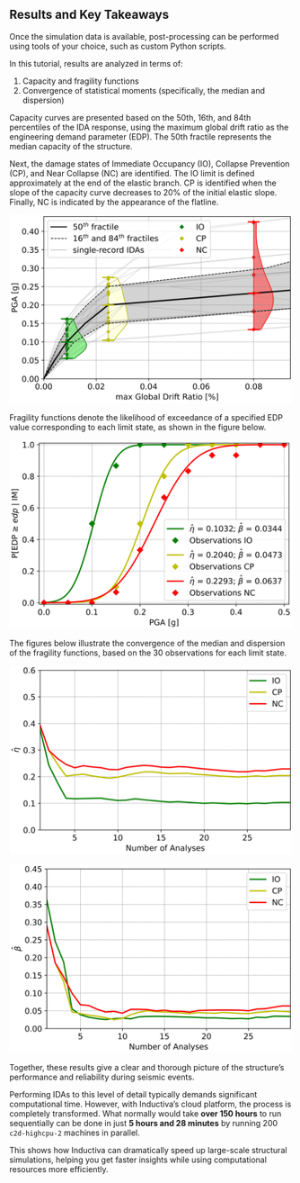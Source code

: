 ## Results and Key Takeaways
Once the simulation data is available, post-processing can be performed using tools of your choice, such as custom Python scripts.

In this tutorial, results are analyzed in terms of:
1. Capacity and fragility functions
2. Convergence of statistical moments (specifically, the median and dispersion)

Capacity curves are presented based on the 50th, 16th, and 84th percentiles of the IDA response, using the maximum global drift ratio as the engineering demand parameter (EDP). The 50th fractile represents the median capacity of the structure.

Next, the damage states of Immediate Occupancy (IO), Collapse Prevention (CP), and Near Collapse (NC) are identified. The IO limit is defined approximately at the end of the elastic branch. CP is identified when the slope of the capacity curve decreases to 20% of the initial elastic slope. Finally, NC is indicated by the appearance of the flatline.

<p align="center"><img src="../../_static/graph1.png" alt="Capacity curves with limit state observations" width="700"></p>

Fragility functions denote the likelihood of exceedance of a specified EDP value corresponding to each limit state, as shown in the figure below.

<p align="center"><img src="../../_static/graph2.png" alt="Fragility functions" width="700"></p>

The figures below illustrate the convergence of the median and dispersion of the fragility functions, based on the 30 observations for each limit state.

<p align="center"><img src="../../_static/graph3.png" alt="Convergence of fragility median" width="700"></p>

<p align="center"><img src="../../_static/graph4.png" alt="Convergence of fragility dispersion" width="700"></p>

Together, these results give a clear and thorough picture of the structure’s performance and reliability during seismic events.

Performing IDAs to this level of detail typically demands significant computational time. However, with Inductiva’s cloud platform, the process is completely transformed. What normally would take **over 150 hours** to run sequentially can be done in just **5 hours and 28 minutes** by running 200 `c2d-highcpu-2` machines in parallel.

This shows how Inductiva can dramatically speed up large-scale structural simulations, helping you get faster insights while using computational resources more efficiently.